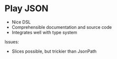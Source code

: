 # Play JSON

* Nice DSL
* Comprehensible documentation and source code
* Integrates well with type system

Issues:

* Slices possible, but trickier than JsonPath
